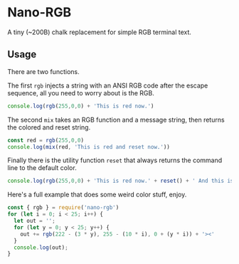# Nano-RGB

A tiny (~200B) chalk replacement for simple RGB terminal text.

## Usage

There are two functions. 

The first ```rgb``` injects a string with an ANSI RGB code after the escape sequence, all you need to worry about is the RGB.

```js
console.log(rgb(255,0,0) + 'This is red now.')
```

The second ```mix``` takes an RGB function and a message string, then returns the colored and reset string.

```js
const red = rgb(255,0,0)
console.log(mix(red, 'This is red and reset now.'))
```

Finally there is the utility function ```reset``` that always returns the command line to the default color.

```js
console.log(rgb(255,0,0) + 'This is red now.' + reset() + ' And this is reset.')
```

Here's a full example that does some weird color stuff, enjoy.

```js
const { rgb } = require('nano-rgb')
for (let i = 0; i < 25; i++) {
  let out = '';
  for (let y = 0; y < 25; y++) {
    out += rgb(222 - (3 * y), 255 - (10 * i), 0 + (y * i)) + '><'
  }
  console.log(out);
}
```